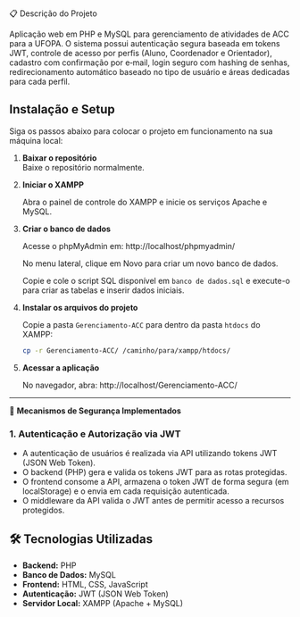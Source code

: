 📋 Descrição do Projeto

Aplicação web em PHP e MySQL para gerenciamento de atividades de ACC para a UFOPA. O sistema possui autenticação segura baseada em tokens JWT, controle de acesso por perfis (Aluno, Coordenador e Orientador), cadastro com confirmação por e‑mail, login seguro com hashing de senhas, redirecionamento automático baseado no tipo de usuário e áreas dedicadas para cada perfil.

## Instalação e Setup

Siga os passos abaixo para colocar o projeto em funcionamento na sua máquina local:

1. **Baixar o repositório**  
   Baixe o repositório normalmente.

2. **Iniciar o XAMPP**

   Abra o painel de controle do XAMPP e inicie os serviços Apache e MySQL.

3. **Criar o banco de dados**

   Acesse o phpMyAdmin em:
   http://localhost/phpmyadmin/

   No menu lateral, clique em Novo para criar um novo banco de dados.

   Copie e cole o script SQL disponível em `banco de dados.sql` e execute-o para criar as tabelas e inserir dados iniciais.

4. **Instalar os arquivos do projeto**

   Copie a pasta `Gerenciamento-ACC` para dentro da pasta `htdocs` do XAMPP:

   ```bash
   cp -r Gerenciamento-ACC/ /caminho/para/xampp/htdocs/
   ```

5. **Acessar a aplicação**

   No navegador, abra:
   http://localhost/Gerenciamento-ACC/

---

🔐 **Mecanismos de Segurança Implementados**

### 1. Autenticação e Autorização via JWT

- A autenticação de usuários é realizada via API utilizando tokens JWT (JSON Web Token).
- O backend (PHP) gera e valida os tokens JWT para as rotas protegidas.
- O frontend consome a API, armazena o token JWT de forma segura (em localStorage) e o envia em cada requisição autenticada.
- O middleware da API valida o JWT antes de permitir acesso a recursos protegidos.


## 🛠️ Tecnologias Utilizadas

- **Backend:** PHP
- **Banco de Dados:** MySQL
- **Frontend:** HTML, CSS, JavaScript
- **Autenticação:** JWT (JSON Web Token)
- **Servidor Local:** XAMPP (Apache + MySQL)